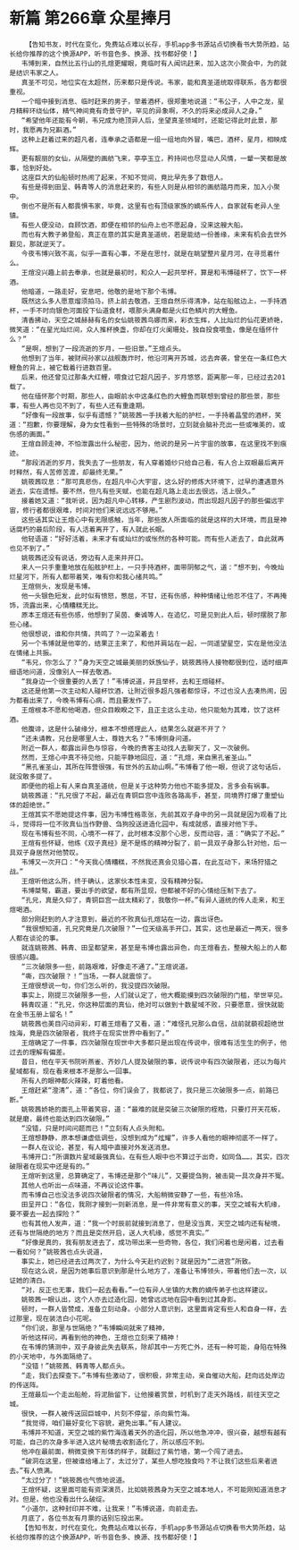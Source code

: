 # 新篇 第266章 众星捧月
        【告知书友，时代在变化，免费站点难以长存，手机app多书源站点切换看书大势所趋，站长给你推荐的这个换源APP，听书音色多、换源、找书都好使！】
       韦博到来，自然比五行山的孔煊更耀眼，竟临时有人闻讯赶来，加入这次小聚会中，为的就是结识韦家之人。
       真圣不可见，地位实在太超然，历来都只是传说。韦家，能和真圣道统取得联系，各方都很重视。
       一个暗中接到消息、临时赶来的男子，举着酒杯，很郑重地说道：“韦公子，人中之龙，星月精粹环绕仙体，精气神间竟有奇景守护，罕见的异象啊，不久的将来必成异人之身。”
       “希望他年还能有今朝，韦兄成为绝顶异人后，坐望真圣领域时，还能记得此时此景，那时，我愿再为兄斟酒。”
       这种上赶着过来的超凡者，连奉承之语都是一组一组地向外冒，嘴巴，酒杯，星月，相映成辉。
       更有靓丽的女仙，从隔壁的画舫飞来，亭亭玉立，矜持间也尽显动人风情，一颦一笑都是故事，恰到好处。
       这座巨大的仙船顿时热闹了起来，不知不觉间，竟比早先多了数倍人。
       有些是得到田呈、韩青等人的消息赶来的，有些人则是从相邻的画舫踏月而来，加入小聚中。
       倒也不是所有人都畏惧韦家，毕竟，这里有也有顶级家族的嫡系传人，自家就有老异人坐镇。
       有些人便没动，自顾饮酒，即便在相邻的仙舟上也不愿起身，没来这艘大船。
       而也有大教子弟登船，真正在意的其实是真圣道统，若是能结一份善缘，未来有机会去世外觐见，那就逆天了。
       今夜韦博兴致不高，似乎一直有心事，不是在思忖，就是在眺望整片星月河，在寻觅着什么。
       王煊没兴趣上前去奉承，也就是最初时，和众人一起共举杯，算是和韦博碰杯了，饮下一杯酒。
       他暗道，一路走好，安息吧，他敬的是地下那个韦博。
       既然这么多人愿意熘须拍马，挤上前去敬酒，王煊自然乐得清净，站在船舷边上，一手持酒杯，一手不时向银色河面投下仙道食材，喂那头满身都是火红色鳞片的大鲤鱼。
       清香拂动，天空之城赫赫有名的女仙姚筱茜鸟娜而来，彩衣生辉，人比灿烂的仙花更娇艳，微笑道：“在星光灿烂间，众人推杯换盏，你却在灯火阑珊处，独自投食喂鱼，像是在缅怀什么？”
       “是啊，想到了一段流逝的岁月，一些旧景。”王煊点头。
       他想到了当年，被财阀孙家以战舰轰炸时，他沿河离开苏城，远去奔袭，曾坐在一条红色大鲤鱼的背上，被它载着行进数百里。
       后来，他还曾见过那条大红鲤，喂食过它超凡因子，岁月悠悠，距离那一年，已经过去201载了。
       他在缅怀那个时期，那些人，由眼前水中这条红色的大鲤鱼而联想到曾经的那些景，那些事，有些人再也见不到了，有些人还有重逢期。
       “好像有一段故事，似乎有遗憾？”姚筱茜一手扶着大船的护栏，一手持着晶莹的酒杯，笑道：“抱歉，你要理解，身为女性看到一些特殊的场景时，立刻就会脑补充出一些或唯美的，或伤感的画面。”
       王煊自顾走神，不怕泄露出什么秘密，因为，他说的是另一片宇宙的故事，在这里找不到痕迹。
       “那段消逝的岁月，我失去了一些朋友，有人穿着婚纱只给自己看，有人合上双眼最后离开时释然，有人苦修苦渡，却最终无果。”
       姚筱茜叹息：“那可真悲伤，在超凡中心大宇宙，这么好的修炼大环境下，过早的遭遇意外逝去，实在遗憾。要不然，但凡有些天赋，也能在超凡路上走出去很远，活上很久。”
       接着她又道：“我听说，因为超凡中心转移，产生剧烈波动，而出现超凡因子的那些偏远宇宙，修行者都很艰难，时间对他们来说远远不够用。”
       这些话其实让王煊心中有无限感触，当年，那些故人所面临的就是这样的大环境，而且是神话腐朽的最后阶段，有人活着离开了，有人就此长眠。
       他轻语道：“好好活着，未来才有或灿烂的或怅然的各种可能。而有些人逝去了，自此就再也见不到了。”
       姚筱茜还没有说话，旁边有人走来并开口。
       来人一只手重重地放在船舷护栏上，一只手持酒杯，面带阴郁之气，道：“想不到，今晚灿烂星河下，所有人都带着笑，唯有你和我心绪共鸣。”
       王煊侧头，发现是韦博。
       他一头银色短发，此时似有愤怒，憋屈，不甘，还有伤感，种种情绪让他忍不住了，不再掩饰，流露出来，心情糟糕无比。
       原本王煊还有些伤感，他想到了吴茵、秦诚等人，在追忆，可是见到此人后，顿时摆脱了那些心绪。
       他很想说，谁和你共情，共鸣了？一边呆着去！
       另一个韦博就是他宰的，结果正主来了，和他并肩站在一起，一同遥望星空，实在是他没法在情绪上共振。
       “韦兄，你怎么了？”身为天空之城最美丽的妖族仙子，姚筱茜待人接物都很到位，适时细声细语地问道，没像别人一样去敬酒。
       “我身边一个很重要的人丢了！”韦博说道，并且举杯，去和王煊碰杯。
       这还是他第一次主动和人碰杯饮酒，让附近很多超凡强者都惊讶，不过也没人去凑热闹，因为都看出来了，今晚韦博有心病，而且要发作了。
       王煊根本不愿和他喝酒，但众目睽睽之下，且正主这么主动，他只能勉为其难，饮了这杯酒。
       他腹诽，这是什么破缘分，根本不想搭理此人，结果怎么就避不开了？
       “还未请教，兄台是哪里人士，尊姓大名？”韦博侧身问道。
       附近一群人，都露出异色与惊容，今晚的贵客主动找人去聊天了，又一次破例。
       然而，王煊心中真不待见他，只能平静地回应，道：“孔煊，来自黑孔雀圣山。”
       “黑孔雀圣山，其所在阵营很强，有世外的五劫山啊。”韦博看了他一眼，但说了这句话后，就没敢多提了。
       即便他的祖上有人来自真圣道统，但是关于这种势力他也不能多提及，言多会有祸事。
       姚筱茜道：“孔兄很了不起，最近在青铜巨宫中连败各路高手，甚至，同境界打爆了重塑仙体的超绝世。”
       王煊其实不愿她提这件事，因为韦博性格乖张，先前其双子身中的另一具就是因为观看了比斗，觉得将一位不败真仙当作野兽、刍狗投送进造化园中，有成就感，直接对他下手。
       现在韦博有些不同，心境不一样了，此时根本没那个心思，反而动容，道：“确实了不起。”
       王煊有些怀疑，他练《双子真经》是不是练的精神分裂了，前一具双子身那么针对他，后一具双子身居然对他赞叹。
       韦博又一次开口：“今天我心情糟糕，不然我还真会见猎心喜，在此互动下，来场狩猎之战。”
       王煊听他这么所，终于确认，这家伙本性未变，没有精神分裂。
       韦博桀骜，霸道，要出手的欲望，都有所显现，但都被不好的心情给压制下去了。
       “孔兄，真是久仰了，青铜巨宫一战太精彩了，我敬你一杯。”有异人道统的传人走来，和王煊喝酒。
       部分刚赶到的人才注意到，最近的不败真仙孔煊站在一边，露出讶色。
       “我很想知道，孔兄究竟是几次破限？”一位天级高手开口，其实，这也是最近一两天，很多人都在谈论的事。
       就连姚筱茜、韩青、田呈都望来，甚至是韦博也露出异色，向王煊看去，整艘大船上的人都很感兴趣。
       “三次破限多一些，前路艰难，好像走不通了。”王煊说道。
       “嘶，四次破限？！”当场，一群人就震惊了。
       王煊很想说一句，你们怎么听的，我没提四次破限。
       事实上，刚提三次破限多一些，人们就认定了，他大概能摸到四次破限的门槛，举世罕见。
       韩青叹道：“孔兄，你这种层面的真仙，绝对可以做到十数星域不败，只要愿意，很快就能在金书玉册上留名！”
       姚筱茜也美目闪动异彩，盯着王煊看了又看，道：“难怪孔兄那么自信，战前就藐视超绝世烛海，竟是四次破限者，我终于在现实世界中看到了。”
       王煊确定了一件事，四次破限在现世中大多都只是出现在传说中，很难有活生生的例子，他过去的理解有偏差。
       昔日，他在平天书院听燕雀、齐妙几人提及破限的事，说传说中有四次破限者，还以为每片星域都有，现在看来根本不是那么一回事。
       所有人的眼神都火辣辣，盯着他看。
       王煊赶紧“澄清”，道：“各位，你们误会了，我都说了，我只是三次破限多一点，前路已断。”
       姚筱茜娇艳的面孔上带着笑容，道：“最难的就是突破三次破限的桎梏，只要打开天花板，就是磨，最终也能达到四次破限。”
       “没错，只是时间问题而已！”立刻有人点头附和。
       王煊想静静，原本想谦虚低调些，没想到成为“炫耀”，许多人看他的眼神彻底不一样了。
       一群人在议论，甚至，有人暗中直接对外发送消息。
       韦博开口:“所谓数片星域最强真仙，在有些人眼中也不算过于出奇，如同刍……，其实，四次破限者在现实中还是有的。”
       王煊听到这里，总算确定了，韦博还是那个“味儿”，又要提刍狗，被击毙一具次身并不冤。
       其他人也听出一点味道，不再议论这件事。
       而韦博自己也没法多说四次破限者的情况，大船稍微安静了一些，有些冷场。
       田呈开口：“各位，我刚才接到一则新消息，是一件非常有意义的事，天空之城有大机缘，要不要去一起去探险？”
       也有其他人发声，道：“我一个时辰前就接到消息了，但是没当真，天空之城内还有秘境，还有与世隔绝的地方？而且是突然开启，送人大机缘，感觉不真实。”
       “好像是真的，我有朋友进去了，成功带出来一些奇物，各位，我们闲着也是闲着，过去看一看如何？”姚筱茜也点头说道，
       事实上，她已经进去过两次了，为什么今天赴约迟到？就是因为“二进宫”所致。
       现在这么说，是因为她事后意识到那是什么地方了，准备让韦博领头，带着他们去一次，以证她的清白。
       “对，反正也无事，我们一起去看看。”一位有异人坐镇的大教的嫡传弟子也这样建议。
       姚筱茜一眼认出，这个人亦去过造化园，她曾远远地在园中看到过其身影。
       顿时，一群人皆赞成，准备立刻动身。小部分人意识到，这里面肯定有些人和自身一样，去过那里，现在装洁白小花呢。
       “你们说，那里与世隔绝？”韦博瞬间就来了精神，
       听他这样问，再看到他的神色，王煊也立刻来了精神！
       在韦博的猜测中，双子身彼此失去联系，除却其中一方死亡外，还有一种可能，身陷在特殊的小天地中，与外面隔绝了。
       “没错！”姚筱茜、韩青等人都点头。
       “走，我们去探查下。”韦博有些激动了，很积极，非常主动，亲自催动大船，赶向远处岸边的传送阵。
       王煊最后一个走出船舱，将泥胎留下，让他接着赏景，时机到了走天外路线，前往天空之城。
       很快，一群人被传送回巨城中，片刻不停留，杀向紫竹海。
       “我觉得，咱们最好变化下容貌，避免出事。”有人建议。
       韦博并不知道，天空之城的紫竹海连着天外的造化园，所以他急冲冲，很兴奋，越想有越有可能，自己的次身多半进入这片秘境去收割造化了，所以感应不到。
       他冲在最前面，稍微变换下形体的样子，就翻过了紫竹墙，第一个闯了进去。
       “破洞在这里，但被谁给堵上了，太过分了，某些人想吃独食吗？不让我们这些后来者进去。”有人愤满。
       “太过分了！”姚筱茜也气愤地说道。
       王煊怀疑，这里面可能有资深演员，比如姚筱茜身为天空之城本地人，不可能刚知道消息才对。但是，他也没看出什么破绽。
       “小道尔，这种封印并不难，让我来！”韦博说道，向前走去。
       月底了，各位书友有月票的话别忘投出来。
       【告知书友，时代在变化，免费站点难以长存，手机app多书源站点切换看书大势所趋，站长给你推荐的这个换源APP，听书音色多、换源、找书都好使！】